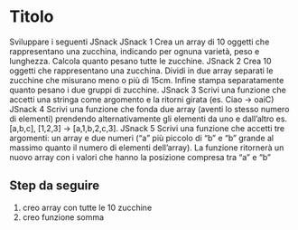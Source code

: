 Titolo
===
Sviluppare i seguenti JSnack
JSnack 1
Crea un array di 10 oggetti che rappresentano una zucchina, indicando per ognuna varietà, peso e lunghezza.
Calcola quanto pesano tutte le zucchine.
JSnack 2
Crea 10 oggetti che rappresentano una zucchina.
Dividi in due array separati le zucchine che misurano meno o più di 15cm.
Infine stampa separatamente quanto pesano i due gruppi di zucchine.
JSnack 3
Scrivi una funzione che accetti una stringa come argomento e la ritorni girata (es. Ciao -> oaiC)
JSnack 4
Scrivi una funzione che fonda due array (aventi lo stesso numero di elementi) prendendo alternativamente gli elementi da uno e dall’altro
es. [a,b,c], [1,2,3] → [a,1,b,2,c,3].
JSnack 5
Scrivi una funzione che accetti tre argomenti:
un array e due numeri (“a” più piccolo di “b” e “b” grande al massimo quanto il numero di elementi dell’array).
La funzione ritornerà un nuovo array con i valori che hanno la posizione compresa tra “a” e “b”

## Step da seguire
1. creo array con tutte le 10 zucchine
2. creo funzione somma